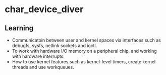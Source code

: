 # char_device_diver

## Learning

- Communicatoin between user and kernel spaces via interfaces such as debugfs, sysfs, netlink sockets and ioctl.
- To work with hardware I/O memory on a peripheral chip, and working with hardware interrupts.
- How to use kernel features such as kernel-level timers, create kernel threads and use workqueues.

